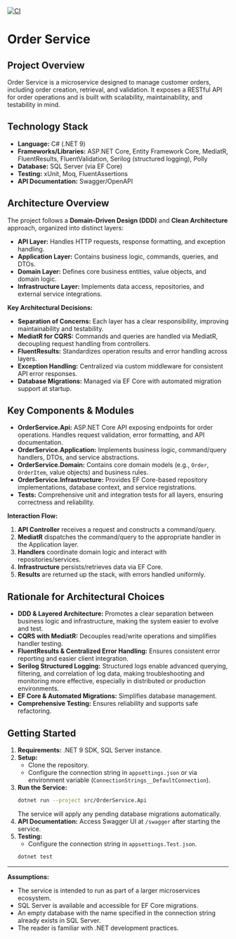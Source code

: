 
[![CI](https://github.com/behrouz-rad/order-service/actions/workflows/ci.yml/badge.svg)](https://github.com/behrouz-rad/order-service/actions/workflows/ci.yml)
# Order Service

## Project Overview

Order Service is a microservice designed to manage customer orders, including order creation, retrieval, and validation. It exposes a RESTful API for order operations and is built with scalability, maintainability, and testability in mind.

## Technology Stack

- **Language:** C# (.NET 9)
- **Frameworks/Libraries:** ASP.NET Core, Entity Framework Core, MediatR, FluentResults, FluentValidation, Serilog (structured logging), Polly
- **Database:** SQL Server (via EF Core)
- **Testing:** xUnit, Moq, FluentAssertions
- **API Documentation:** Swagger/OpenAPI

## Architecture Overview

The project follows a **Domain-Driven Design (DDD)** and **Clean Architecture** approach, organized into distinct layers:

- **API Layer:** Handles HTTP requests, response formatting, and exception handling.
- **Application Layer:** Contains business logic, commands, queries, and DTOs.
- **Domain Layer:** Defines core business entities, value objects, and domain logic.
- **Infrastructure Layer:** Implements data access, repositories, and external service integrations.

**Key Architectural Decisions:**

- **Separation of Concerns:** Each layer has a clear responsibility, improving maintainability and testability.
- **MediatR for CQRS:** Commands and queries are handled via MediatR, decoupling request handling from controllers.
- **FluentResults:** Standardizes operation results and error handling across layers.
- **Exception Handling:** Centralized via custom middleware for consistent API error responses.
- **Database Migrations:** Managed via EF Core with automated migration support at startup.

## Key Components & Modules

- **OrderService.Api:** ASP.NET Core API exposing endpoints for order operations. Handles request validation, error formatting, and API documentation.
- **OrderService.Application:** Implements business logic, command/query handlers, DTOs, and service abstractions.
- **OrderService.Domain:** Contains core domain models (e.g., `Order`, `OrderItem`, value objects) and business rules.
- **OrderService.Infrastructure:** Provides EF Core-based repository implementations, database context, and service registrations.
- **Tests:** Comprehensive unit and integration tests for all layers, ensuring correctness and reliability.

**Interaction Flow:**
1. **API Controller** receives a request and constructs a command/query.
2. **MediatR** dispatches the command/query to the appropriate handler in the Application layer.
3. **Handlers** coordinate domain logic and interact with repositories/services.
4. **Infrastructure** persists/retrieves data via EF Core.
5. **Results** are returned up the stack, with errors handled uniformly.

## Rationale for Architectural Choices

- **DDD & Layered Architecture:** Promotes a clear separation between business logic and infrastructure, making the system easier to evolve and test.
- **CQRS with MediatR:** Decouples read/write operations and simplifies handler testing.
- **FluentResults & Centralized Error Handling:** Ensures consistent error reporting and easier client integration.
- **Serilog Structured Logging:** Structured logs enable advanced querying, filtering, and correlation of log data, making troubleshooting and monitoring more effective, especially in distributed or production environments.
- **EF Core & Automated Migrations:** Simplifies database management.
- **Comprehensive Testing:** Ensures reliability and supports safe refactoring.

## Getting Started

1. **Requirements:** .NET 9 SDK, SQL Server instance.
2. **Setup:**
   - Clone the repository.
   - Configure the connection string in `appsettings.json` or via environment variable (`ConnectionStrings__DefaultConnection`).
3. **Run the Service:**
   ```sh
   dotnet run --project src/OrderService.Api
   ```
   The service will apply any pending database migrations automatically.
4. **API Documentation:** Access Swagger UI at `/swagger` after starting the service.
5. **Testing:**
   - Configure the connection string in `appsettings.Test.json`.
   ```sh
   dotnet test
   ```

---

**Assumptions:**  
- The service is intended to run as part of a larger microservices ecosystem.
- SQL Server is available and accessible for EF Core migrations.
- An empty database with the name specified in the connection string already exists in SQL Server.
- The reader is familiar with .NET development practices.
